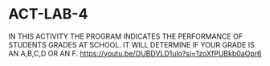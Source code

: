 # ACT-LAB-4
IN THIS ACTIVITY THE PROGRAM INDICATES THE PERFORMANCE OF STUDENTS GRADES AT SCHOOL. IT WILL DETERMINE IF YOUR GRADE IS AN A,B,C,D OR AN F.
https://youtu.be/OUBDVLD1ulo?si=1zoXfPUBkb0aOpr6
